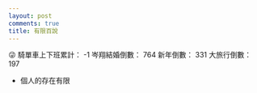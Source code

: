 ```yaml
---
layout: post
comments: true
title: 有限百說
---
```


:stuck_out_tongue_winking_eye:
騎單車上下班累計： -1
岑翔結婚倒數： 764
新年倒數： 331
大旅行倒數： 197

- 個人的存在有限

